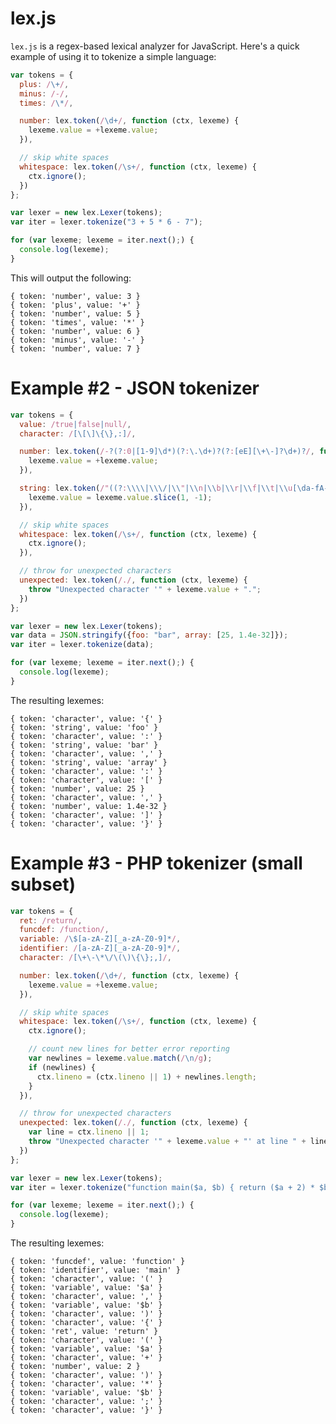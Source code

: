# lex.js
`lex.js` is a regex-based lexical analyzer for JavaScript. Here's a quick example of using it to tokenize a simple language:

```javascript
var tokens = {
  plus: /\+/,
  minus: /-/,
  times: /\*/,

  number: lex.token(/\d+/, function (ctx, lexeme) {
    lexeme.value = +lexeme.value;
  }),

  // skip white spaces
  whitespace: lex.token(/\s+/, function (ctx, lexeme) {
    ctx.ignore();
  })
};

var lexer = new lex.Lexer(tokens);
var iter = lexer.tokenize("3 + 5 * 6 - 7");

for (var lexeme; lexeme = iter.next();) {
  console.log(lexeme);
}
```

This will output the following:

    { token: 'number', value: 3 }
    { token: 'plus', value: '+' }
    { token: 'number', value: 5 }
    { token: 'times', value: '*' }
    { token: 'number', value: 6 }
    { token: 'minus', value: '-' }
    { token: 'number', value: 7 }

# Example #2 - JSON tokenizer

```javascript
var tokens = {
  value: /true|false|null/,
  character: /[\[\]\{\},:]/,

  number: lex.token(/-?(?:0|[1-9]\d*)(?:\.\d+)?(?:[eE][\+\-]?\d+)?/, function (ctx, lexeme) {
    lexeme.value = +lexeme.value;
  }),

  string: lex.token(/"((?:\\\\|\\\/|\\"|\\n|\\b|\\r|\\f|\\t|\\u[\da-fA-F]{4}|[^"\\])*)?"/, function (ctx, lexeme) {
    lexeme.value = lexeme.value.slice(1, -1);
  }),

  // skip white spaces
  whitespace: lex.token(/\s+/, function (ctx, lexeme) {
    ctx.ignore();
  }),

  // throw for unexpected characters
  unexpected: lex.token(/./, function (ctx, lexeme) {
    throw "Unexpected character '" + lexeme.value + ".";
  })
};

var lexer = new lex.Lexer(tokens);
var data = JSON.stringify({foo: "bar", array: [25, 1.4e-32]});
var iter = lexer.tokenize(data);

for (var lexeme; lexeme = iter.next();) {
  console.log(lexeme);
}
```

The resulting lexemes:

    { token: 'character', value: '{' }
    { token: 'string', value: 'foo' }
    { token: 'character', value: ':' }
    { token: 'string', value: 'bar' }
    { token: 'character', value: ',' }
    { token: 'string', value: 'array' }
    { token: 'character', value: ':' }
    { token: 'character', value: '[' }
    { token: 'number', value: 25 }
    { token: 'character', value: ',' }
    { token: 'number', value: 1.4e-32 }
    { token: 'character', value: ']' }
    { token: 'character', value: '}' }

# Example #3 - PHP tokenizer (small subset)

```javascript
var tokens = {
  ret: /return/,
  funcdef: /function/,
  variable: /\$[a-zA-Z][_a-zA-Z0-9]*/,
  identifier: /[a-zA-Z][_a-zA-Z0-9]*/,
  character: /[\+\-\*\/\(\)\{\};,]/,

  number: lex.token(/\d+/, function (ctx, lexeme) {
    lexeme.value = +lexeme.value;
  }),

  // skip white spaces
  whitespace: lex.token(/\s+/, function (ctx, lexeme) {
    ctx.ignore();

    // count new lines for better error reporting
    var newlines = lexeme.value.match(/\n/g);
    if (newlines) {
      ctx.lineno = (ctx.lineno || 1) + newlines.length;
    }
  }),

  // throw for unexpected characters
  unexpected: lex.token(/./, function (ctx, lexeme) {
    var line = ctx.lineno || 1;
    throw "Unexpected character '" + lexeme.value + "' at line " + line + ".";
  })
};

var lexer = new lex.Lexer(tokens);
var iter = lexer.tokenize("function main($a, $b) { return ($a + 2) * $b; }");

for (var lexeme; lexeme = iter.next();) {
  console.log(lexeme);
}
```

The resulting lexemes:

    { token: 'funcdef', value: 'function' }
    { token: 'identifier', value: 'main' }
    { token: 'character', value: '(' }
    { token: 'variable', value: '$a' }
    { token: 'character', value: ',' }
    { token: 'variable', value: '$b' }
    { token: 'character', value: ')' }
    { token: 'character', value: '{' }
    { token: 'ret', value: 'return' }
    { token: 'character', value: '(' }
    { token: 'variable', value: '$a' }
    { token: 'character', value: '+' }
    { token: 'number', value: 2 }
    { token: 'character', value: ')' }
    { token: 'character', value: '*' }
    { token: 'variable', value: '$b' }
    { token: 'character', value: ';' }
    { token: 'character', value: '}' }
